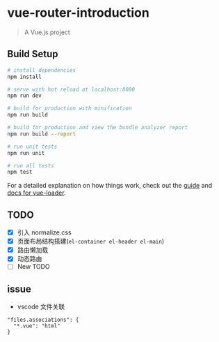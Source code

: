 # vue-router-introduction

> A Vue.js project

## Build Setup

``` bash
# install dependencies
npm install

# serve with hot reload at localhost:8080
npm run dev

# build for production with minification
npm run build

# build for production and view the bundle analyzer report
npm run build --report

# run unit tests
npm run unit

# run all tests
npm test
```

For a detailed explanation on how things work, check out the [guide](http://vuejs-templates.github.io/webpack/) and [docs for vue-loader](http://vuejs.github.io/vue-loader).

## TODO 

- [x] 引入 normalize.css
- [x] 页面布局结构搭建(`el-container el-header el-main`)
- [x] 路由懒加载
- [x] 动态路由
- [ ] New TODO

## issue

- vscode 文件关联

```config
"files.associations": {
  "*.vue": "html"
}
```
